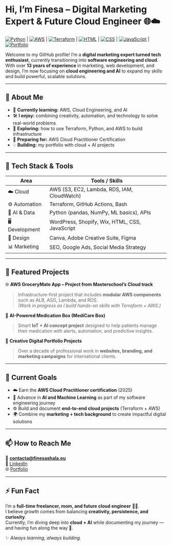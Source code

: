 # Hi, I’m Finesa – Digital Marketing Expert & Future Cloud Engineer 🌐☁️

[![Python](https://img.shields.io/badge/Language-Python-blue)](https://www.python.org/) | [![AWS](https://img.shields.io/badge/Cloud-AWS-orange)](https://aws.amazon.com/) | [![Terraform](https://img.shields.io/badge/Infrastructure-Terraform-623CE4)](https://www.terraform.io/) | [![HTML](https://img.shields.io/badge/HTML5-orange)](https://developer.mozilla.org/en-US/docs/Web/HTML) | [![CSS](https://img.shields.io/badge/CSS3-blue)](https://developer.mozilla.org/en-US/docs/Web/CSS) | [![JavaScript](https://img.shields.io/badge/JavaScript-yellowgreen)](https://developer.mozilla.org/en-US/docs/Web/JavaScript) | [![Portfolio](https://img.shields.io/badge/Portfolio-Free-brightgreen)](#-portfolio)  

Welcome to my GitHub profile! I’m a **digital marketing expert turned tech enthusiast**, currently transitioning into **software engineering and cloud**.  
With over **13 years of experience** in marketing, web development, and design, I’m now focusing on **cloud engineering and AI** to expand my skills and build powerful, scalable solutions.  

---

## 🚀 About Me
- 🧠 **Currently learning:** AWS, Cloud Engineering, and AI  
- 🛠️ **I enjoy:** combining creativity, automation, and technology to solve real-world problems  
- 🌱 **Exploring:** how to use Terraform, Python, and AWS to build infrastructure  
- 📘 **Preparing for:** AWS Cloud Practitioner Certification  
- 💡 **Building:** my portfolio with cloud + AI projects  

---

## 🧰 Tech Stack & Tools

| Area           | Tools / Skills |
|----------------|----------------|
| ☁️ Cloud       | AWS (S3, EC2, Lambda, RDS, IAM, CloudWatch) |
| ⚙️ Automation  | Terraform, GitHub Actions, Bash |
| 🤖 AI & Data   | Python (pandas, NumPy, ML basics), APIs |
| 🖥️ Development | WordPress, Shopify, Wix, HTML, CSS, JavaScript |
| 🎨 Design      | Canva, Adobe Creative Suite, Figma |
| 📊 Marketing   | SEO, Google Ads, Social Media Strategy |

---

## 📂 Featured Projects

🌐 **AWS GroceryMate App – Project from Masterschool’s Cloud track**  
> Infrastructure-first project that includes **modular AWS components** such as ALB, ASG, Lambda, and RDS.  
*(Work in progress as I build hands-on skills with Terraform + AWS.)*  

🤖 **AI-Powered Medication Box (MediCare Box)**  
> Smart **IoT + AI concept project** designed to help patients manage their medication with alerts, automation, and predictive insights.  

🎨 **Creative Digital Portfolio Projects**  
> Over a decade of professional work in **websites, branding, and marketing campaigns** for international clients.

---

## 📌 Current Goals

- ☁️ Earn the **AWS Cloud Practitioner certification** (2025)  
- 🤖 Advance in **AI and Machine Learning** as part of my software engineering journey  
- ⚙️ Build and document **end-to-end cloud projects** (Terraform + AWS)  
- 🌍 Combine my **marketing + tech background** to create impactful digital solutions  

---

## 📫 How to Reach Me

📧 **contacta@finesashala.eu**  
💼 [LinkedIn](https://www.linkedin.com/in/finesashala)  
🌐 [Portfolio](https://www.finesashala.eu)  

---

## ⚡ Fun Fact

I’m a **full-time freelancer, mom, and future cloud engineer** 👩‍💻.  
I believe growth comes from balancing **creativity, persistence, and curiosity**.  
Currently, I’m diving deep into **cloud + AI** while documenting my journey — and having fun along the way 🚀.  

✨ *Always learning, always building.*
